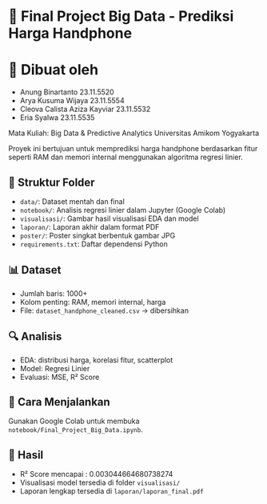 # 📱 Final Project Big Data - Prediksi Harga Handphone

# 🧠 Dibuat oleh
- Anung Binartanto 23.11.5520
- Arya Kusuma Wijaya 23.11.5554
- Cleova Calista Aziza Kayviar 23.11.5532
- Eria Syalwa 23.11.5535

Mata Kuliah: Big Data & Predictive Analytics 
Universitas Amikom Yogyakarta

Proyek ini bertujuan untuk memprediksi harga handphone berdasarkan fitur seperti RAM dan memori internal menggunakan algoritma regresi linier.

## 📂 Struktur Folder
- `data/`: Dataset mentah dan final
- `notebook/`: Analisis regresi linier dalam Jupyter (Google Colab)
- `visualisasi/`: Gambar hasil visualisasi EDA dan model
- `laporan/`: Laporan akhir dalam format PDF
- `poster/`: Poster singkat berbentuk gambar JPG
- `requirements.txt`: Daftar dependensi Python

## 📊 Dataset
- Jumlah baris: 1000+
- Kolom penting: RAM, memori internal, harga
- File: `dataset_handphone_cleaned.csv` → dibersihkan

## 🔍 Analisis
- EDA: distribusi harga, korelasi fitur, scatterplot
- Model: Regresi Linier
- Evaluasi: MSE, R² Score

## 🚀 Cara Menjalankan
Gunakan Google Colab untuk membuka `notebook/Final_Project_Big_Data.ipynb`.

## 📌 Hasil
- R² Score mencapai : 0.003044664680738274
- Visualisasi model tersedia di folder `visualisasi/`
- Laporan lengkap tersedia di `laporan/laporan_final.pdf`

